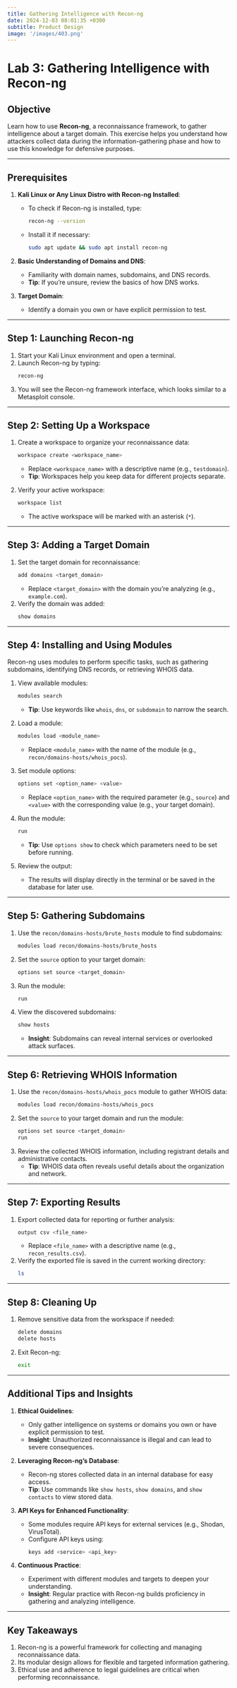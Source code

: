 ```yaml
---
title: Gathering Intelligence with Recon-ng
date: 2024-12-03 08:01:35 +0300
subtitle: Product Design
image: '/images/403.png'
---
```

# Lab 3: Gathering Intelligence with Recon-ng

## **Objective**
Learn how to use **Recon-ng**, a reconnaissance framework, to gather intelligence about a target domain. This exercise helps you understand how attackers collect data during the information-gathering phase and how to use this knowledge for defensive purposes.

---

## **Prerequisites**
1. **Kali Linux or Any Linux Distro with Recon-ng Installed**:
   - To check if Recon-ng is installed, type:
     ```bash
     recon-ng --version
     ```
   - Install it if necessary:
     ```bash
     sudo apt update && sudo apt install recon-ng
     ```

2. **Basic Understanding of Domains and DNS**:
   - Familiarity with domain names, subdomains, and DNS records.
   - **Tip**: If you’re unsure, review the basics of how DNS works.

3. **Target Domain**:
   - Identify a domain you own or have explicit permission to test.

---

## **Step 1: Launching Recon-ng**
1. Start your Kali Linux environment and open a terminal.
2. Launch Recon-ng by typing:
   ```bash
   recon-ng
   ```
3. You will see the Recon-ng framework interface, which looks similar to a Metasploit console.

---

## **Step 2: Setting Up a Workspace**
1. Create a workspace to organize your reconnaissance data:
   ```bash
   workspace create <workspace_name>
   ```
   - Replace `<workspace_name>` with a descriptive name (e.g., `testdomain`).
   - **Tip**: Workspaces help you keep data for different projects separate.

2. Verify your active workspace:
   ```bash
   workspace list
   ```
   - The active workspace will be marked with an asterisk (`*`).

---

## **Step 3: Adding a Target Domain**
1. Set the target domain for reconnaissance:
   ```bash
   add domains <target_domain>
   ```
   - Replace `<target_domain>` with the domain you’re analyzing (e.g., `example.com`).
2. Verify the domain was added:
   ```bash
   show domains
   ```

---

## **Step 4: Installing and Using Modules**
Recon-ng uses modules to perform specific tasks, such as gathering subdomains, identifying DNS records, or retrieving WHOIS data.

1. View available modules:
   ```bash
   modules search
   ```
   - **Tip**: Use keywords like `whois`, `dns`, or `subdomain` to narrow the search.

2. Load a module:
   ```bash
   modules load <module_name>
   ```
   - Replace `<module_name>` with the name of the module (e.g., `recon/domains-hosts/whois_pocs`).

3. Set module options:
   ```bash
   options set <option_name> <value>
   ```
   - Replace `<option_name>` with the required parameter (e.g., `source`) and `<value>` with the corresponding value (e.g., your target domain).

4. Run the module:
   ```bash
   run
   ```
   - **Tip**: Use `options show` to check which parameters need to be set before running.

5. Review the output:
   - The results will display directly in the terminal or be saved in the database for later use.

---

## **Step 5: Gathering Subdomains**
1. Use the `recon/domains-hosts/brute_hosts` module to find subdomains:
   ```bash
   modules load recon/domains-hosts/brute_hosts
   ```
2. Set the `source` option to your target domain:
   ```bash
   options set source <target_domain>
   ```
3. Run the module:
   ```bash
   run
   ```
4. View the discovered subdomains:
   ```bash
   show hosts
   ```
   - **Insight**: Subdomains can reveal internal services or overlooked attack surfaces.

---

## **Step 6: Retrieving WHOIS Information**
1. Use the `recon/domains-hosts/whois_pocs` module to gather WHOIS data:
   ```bash
   modules load recon/domains-hosts/whois_pocs
   ```
2. Set the `source` to your target domain and run the module:
   ```bash
   options set source <target_domain>
   run
   ```
3. Review the collected WHOIS information, including registrant details and administrative contacts.
   - **Tip**: WHOIS data often reveals useful details about the organization and network.

---

## **Step 7: Exporting Results**
1. Export collected data for reporting or further analysis:
   ```bash
   output csv <file_name>
   ```
   - Replace `<file_name>` with a descriptive name (e.g., `recon_results.csv`).
2. Verify the exported file is saved in the current working directory:
   ```bash
   ls
   ```

---

## **Step 8: Cleaning Up**
1. Remove sensitive data from the workspace if needed:
   ```bash
   delete domains
   delete hosts
   ```
2. Exit Recon-ng:
   ```bash
   exit
   ```

---

## **Additional Tips and Insights**
1. **Ethical Guidelines**:
   - Only gather intelligence on systems or domains you own or have explicit permission to test.
   - **Insight**: Unauthorized reconnaissance is illegal and can lead to severe consequences.

2. **Leveraging Recon-ng’s Database**:
   - Recon-ng stores collected data in an internal database for easy access.
   - **Tip**: Use commands like `show hosts`, `show domains`, and `show contacts` to view stored data.

3. **API Keys for Enhanced Functionality**:
   - Some modules require API keys for external services (e.g., Shodan, VirusTotal).
   - Configure API keys using:
     ```bash
     keys add <service> <api_key>
     ```

4. **Continuous Practice**:
   - Experiment with different modules and targets to deepen your understanding.
   - **Insight**: Regular practice with Recon-ng builds proficiency in gathering and analyzing intelligence.

---

## **Key Takeaways**
1. Recon-ng is a powerful framework for collecting and managing reconnaissance data.
2. Its modular design allows for flexible and targeted information gathering.
3. Ethical use and adherence to legal guidelines are critical when performing reconnaissance.
